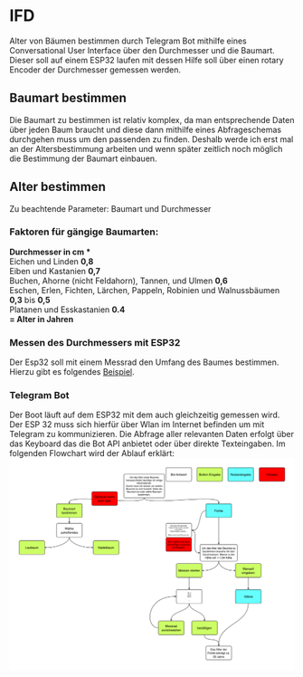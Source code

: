 # IFD
Alter von Bäumen bestimmen durch Telegram Bot mithilfe eines Conversational User Interface über den Durchmesser und die Baumart. Dieser soll auf einem ESP32 laufen mit dessen Hilfe soll über einen rotary Encoder der Durchmesser gemessen werden.

## Baumart bestimmen

Die Baumart zu bestimmen ist relativ komplex, da man entsprechende Daten über jeden Baum braucht und diese dann mithilfe eines Abfrageschemas durchgehen muss um den passenden zu finden. Deshalb werde ich erst mal an der Altersbestimmung arbeiten und wenn später zeitlich noch möglich die Bestimmung der Baumart einbauen. 

## Alter bestimmen

Zu beachtende Parameter: Baumart und Durchmesser

### Faktoren für gängige Baumarten:

**Durchmesser in  cm * <br>**
Eichen und Linden **0,8** <br>
Eiben und Kastanien **0,7** <br>
Buchen, Ahorne (nicht Feldahorn), Tannen, und Ulmen **0,6** <br>
Eschen, Erlen, Fichten, Lärchen, Pappeln, Robinien und Walnussbäumen **0,3** bis **0,5** <br>
Platanen und Esskastanien **0.4**<br>
**= Alter in Jahren**

### Messen des Durchmessers mit ESP32
Der Esp32 soll mit einem Messrad den Umfang des Baumes bestimmen. Hierzu gibt es folgendes [Beispiel](https://www.circuitschools.com/diy-measuring-wheel-using-arduino-and-rotary-encoder/).


### Telegram Bot

Der Boot läuft auf dem ESP32 mit dem auch gleichzeitig gemessen wird. Der ESP 32 muss sich hierfür über Wlan im Internet befinden um mit Telegram zu kommunizieren. Die Abfrage aller relevanten Daten erfolgt über das Keyboard das die Bot API anbietet oder über direkte Texteingaben. Im folgenden Flowchart wird der Ablauf erklärt:
![Flow Chart](./images/Flowchart_v1.png)






